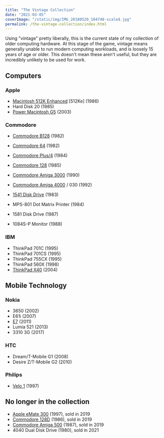 ```yaml
---
title: "The Vintage Collection"
date: "2021-03-05"
coverImage: "/static/img/IMG_20180520_104748-scaled.jpg"
permalink: /the-vintage-collection/index.html
---
```


Using "vintage" pretty liberally, this is the current state of my collection of older computing hardware. At this stage of the game, vintage means generally unable to run modern computing workloads, and is loosely 15 years of age or older. This doesn't mean these aren't useful, but they are incredibly unlikely to be used for work.

## Computers

### Apple

- [Macintosh 512K Enhanced](/the-vintage-collection/apple-macintosh-512ke/) \[512Ke\] (1986)
- Hard Disk 20 (1985)
- [Power Macintosh G5](/the-vintage-collection/apple-power-macintosh-g5/) (2003)

### Commodore

- [Commodore B128](/the-vintage-collection/commodore-b128/) (1982)
- [Commodore 64](/the-vintage-collection/commodore-64/) (1982)
- [Commodore Plus/4](/the-vintage-collection/commodore-plus-4/) (1984)
- [Commodore 128](/the-vintage-collection/commodore-128/) (1985)
- [Commodore Amiga 3000](/the-vintage-collection/commodore-amiga-3000/) (1990)
- [Commodore Amiga 4000](/the-vintage-collection/commodore-amiga-4000-030/) / 030 (1992)

- [1541 Disk Drive](/the-vintage-collection/commodore-1541/) (1983)
- MPS-801 Dot Matrix Printer (1984)
- 1581 Disk Drive (1987)
- 1084S-P Monitor (1988)

### IBM

- ThinkPad 701C (1995)
- ThinkPad 701CS (1995)
- ThinkPad 755CX (1995)
- ThinkPad 560X (1998)
- [ThinkPad X40](/the-vintage-collection/thinkpad-x40/) (2004)

## Mobile Technology

### Nokia

- 3650 (2002)
- E61i (2007)
- [E7](/the-vintage-collection/nokia-e7/) (2011)
- Lumia 521 (2013)
- 3310 3G (2017)

### HTC

- Dream/T-Mobile G1 (2008)
- Desire Z/T-Mobile G2 (2010)

### Philips

- [Velo 1](/the-vintage-collection/philips-velo-1/) (1997)

## No longer in the collection

- [Apple eMate 300](/the-vintage-collection/apple-emate-300/) (1997), sold in 2019
- [Commodore 128D](/the-vintage-collection/commodore-128d/) (1986), sold in 2019
- [Commodore Amiga 500](/the-vintage-collection/commodore-amiga-500/) (1987), sold in 2019
- 4040 Dual Disk Drive (1980), sold in 2021
